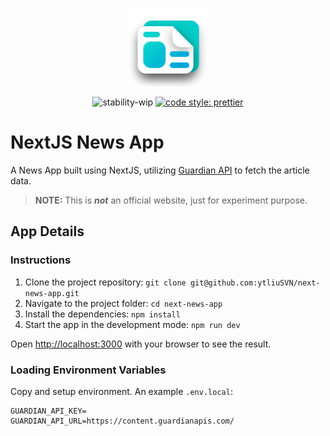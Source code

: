 <p align="center">
  <img src="./public/assets/news.svg" alt="KaiOS News" width="125" />
</p>

<div align="center">

![stability-wip](https://img.shields.io/badge/stability-work_in_progress-lightgrey.svg)
[![code style: prettier](https://img.shields.io/badge/code_style-prettier-ff69b4.svg?style=flat-square)](https://github.com/prettier/prettier)

</div>

# NextJS News App

A News App built using NextJS, utilizing [Guardian API](https://open-platform.theguardian.com/) to fetch the article data.

> **NOTE:** This is ***not*** an official website, just for experiment purpose.

## App Details


### Instructions

1. Clone the project repository: `git clone git@github.com:ytliuSVN/next-news-app.git`
2. Navigate to the project folder: `cd next-news-app`
3. Install the dependencies: `npm install`
4. Start the app in the development mode: `npm run dev`

Open [http://localhost:3000](http://localhost:3000) with your browser to see the result.

### Loading Environment Variables

Copy and setup environment. An example `.env.local`:

```
GUARDIAN_API_KEY=
GUARDIAN_API_URL=https://content.guardianapis.com/
```